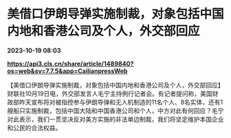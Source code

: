 # 美借口伊朗导弹实施制裁，对象包括中国内地和香港公司及个人，外交部回应

**2023-10-19 08:03**

**https://api3.cls.cn/share/article/1489840?os=web&sv=7.7.5&app=CailianpressWeb**

【美借口伊朗导弹实施制裁，对象包括中国内地和香港公司及个人，外交部回应】财联社10月19日电，外交部发言人毛宁主持例行记者会。有记者提问称，美国财政部昨天宣布将对被指控参与伊朗导弹和无人机制造的11名个人、8名实体，还有1艘船只实施制裁，包括中国大陆和中国香港公司和个人，中方对此有何回应？毛宁对此表示，我们一贯坚决反对美方实施的非法单边制裁，我们将坚定维护本国企业和公民的合法权益。